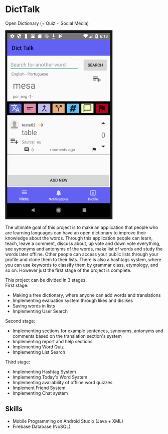 # DictTalk
Open Dictionary (+ Quiz + Social Media)

<img src="images/dicttalk.png"
height="600" alt="DIKTTalK">
<p>
The ultimate goal of this project is to make an application that people who are learning languages can have an open dictionary to improve their knowledge about the words. Through this application people can learn, teach, leave a comment, discuss about, up vote and down vote everything, see synonyms and antonyms of the words, make list of words and study the words later offline. Other people can access your public lists through your profile and clone them to their lists. There is also a hashtags system, where you can use keywords to classify them by grammar class, etymology, and so on. However just the first stage of the project is complete.
</p>
This project can be divided in 3 stages.<br>
First stage:

- Making a free dictionary, where anyone can add words and translations
- Implementing evaluation system through likes and dislikes
- Saving words in lists
- Implementing User Search

Second stage:

- Implementing sections for example sentences, synonyms, antonyms and comments based on the translation section's system
- Implementing report and help sections
- Implementing Word Quiz
- Implementing List Search

Third stage:

- Implementing Hashtag System
- Implementing Today's Word System
- Implementing availability of offline word quizzes
- Implement Friend System
- Implementing Chat system

## Skills
- Mobile Programming on Android Studio (Java + XML)
- Firebase Database (NoSQL)
